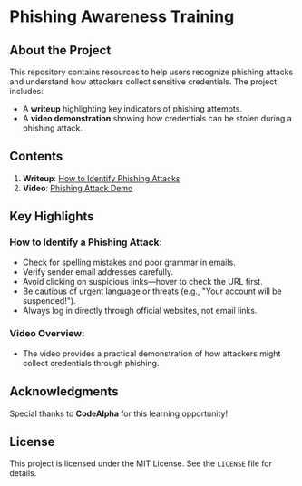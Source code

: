 # Phishing Awareness Training

## About the Project
This repository contains resources to help users recognize phishing attacks and understand how attackers collect sensitive credentials. The project includes:  
- A **writeup** highlighting key indicators of phishing attempts.  
- A **video demonstration** showing how credentials can be stolen during a phishing attack.  

## Contents
1. **Writeup**: [How to Identify Phishing Attacks](Writeup/How_to_Identify_Phishing_Attacks.md)  
2. **Video**: [Phishing Attack Demo](/witeackerjnr/CodeAlpha_PhishingAwareness/blob/main/Phishing_Attack_Demo.mp4)  

## Key Highlights
### How to Identify a Phishing Attack:
- Check for spelling mistakes and poor grammar in emails.
- Verify sender email addresses carefully.
- Avoid clicking on suspicious links—hover to check the URL first.
- Be cautious of urgent language or threats (e.g., "Your account will be suspended!").
- Always log in directly through official websites, not email links.

### Video Overview:
- The video provides a practical demonstration of how attackers might collect credentials through phishing.

## Acknowledgments
Special thanks to **CodeAlpha** for this learning opportunity!  

## License
This project is licensed under the MIT License. See the `LICENSE` file for details.
